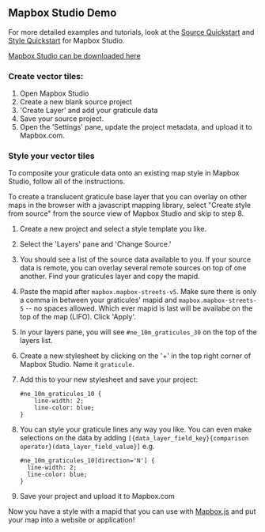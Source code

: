 ## Mapbox Studio Demo

For more detailed examples and tutorials, look at the [Source Quickstart](https://www.mapbox.com/mapbox-studio/source-quickstart/) and [Style Quickstart](https://www.mapbox.com/mapbox-studio/style-quickstart/) for Mapbox Studio.

[Mapbox Studio can be downloaded here](https://www.mapbox.com/mapbox-studio)

### Create vector tiles:
1. Open Mapbox Studio
2. Create a new blank source project
3. 'Create Layer' and add your graticule data
4. Save your source project.
5. Open the 'Settings' pane, update the project metadata, and upload it to Mapbox.com.

### Style your vector tiles
To composite your graticule data onto an existing map style in Mapbox Studio, follow all of the instructions.

To create a translucent graticule base layer that you can overlay on other maps in the browser with a javascript mapping library, select "Create style from source" from the source view of Mapbox Studio and skip to step 8.

1. Create a new project and select a style template you like.
2. Select the 'Layers' pane and 'Change Source.'
3. You should see a list of the source data available to you. If your source data is remote, you can overlay several remote sources on top of one another. Find your graticules layer and copy the mapid.
4. Paste the mapid after `mapbox.mapbox-streets-v5`. Make sure there is only a comma in between your graticules' mapid and `mapbox.mapbox-streets-5` -- no spaces allowed. Which ever mapid is last will be availabe on the top of the map (LIFO). Click 'Apply'.
5. In your layers pane, you will see `#ne_10m_graticules_30` on the top of the layers list.
6. Create a new stylesheet by clicking on the '+' in the top right corner of Mapbox Studio. Name it `graticule`.
7. Add this to your new stylesheet and save your project:
    ```
    #ne_10m_graticules_10 {
        line-width: 2;
        line-color: blue;
    }
    ```

8. You can style your graticule lines any way you like. You can even make selections on the data by adding `[{data_layer_field_key}{comparison operator}(data_layer_field_value}]` e.g.
    ```
    #ne_10m_graticules_10[direction='N'] {
      line-width: 2;
      line-color: blue;
    }
    ```

9. Save your project and upload it to Mapbox.com

Now you have a style with a mapid that you can use with [Mapbox.js](http://www.mapbox.com/mapbox.js) and put your map into a website or application!